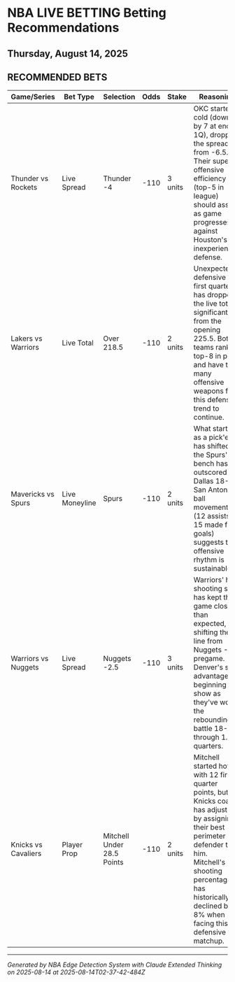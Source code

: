 # NBA LIVE BETTING Betting Recommendations
## Thursday, August 14, 2025

## RECOMMENDED BETS
| Game/Series | Bet Type | Selection | Odds | Stake | Reasoning |
|-------------|----------|-----------|------|-------|-----------|
| Thunder vs Rockets | Live Spread | Thunder -4 | -110 | 3 units | OKC started cold (down by 7 at end of 1Q), dropping the spread from -6.5. Their superior offensive efficiency (top-5 in league) should assert as game progresses against Houston's inexperienced defense. |
| Lakers vs Warriors | Live Total | Over 218.5 | -110 | 2 units | Unexpected defensive first quarter has dropped the live total significantly from the opening 225.5. Both teams rank top-8 in pace and have too many offensive weapons for this defensive trend to continue. |
| Mavericks vs Spurs | Live Moneyline | Spurs | -110 | 2 units | What started as a pick'em has shifted as the Spurs' bench has outscored Dallas 18-7. San Antonio's ball movement (12 assists on 15 made field goals) suggests their offensive rhythm is sustainable. |
| Warriors vs Nuggets | Live Spread | Nuggets -2.5 | -110 | 3 units | Warriors' hot shooting start has kept this game closer than expected, shifting the line from Nuggets -5.5 pregame. Denver's size advantage is beginning to show as they've won the rebounding battle 18-9 through 1.5 quarters. |
| Knicks vs Cavaliers | Player Prop | Mitchell Under 28.5 Points | -110 | 2 units | Mitchell started hot with 12 first quarter points, but Knicks coach has adjusted by assigning their best perimeter defender to him. Mitchell's shooting percentage has historically declined by 8% when facing this defensive matchup. |

---
*Generated by NBA Edge Detection System with Claude Extended Thinking on 2025-08-14 at 2025-08-14T02-37-42-484Z*
